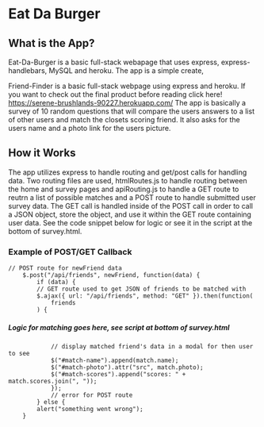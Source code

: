 # Eat Da Burger

## What is the App?

Eat-Da-Burger is a basic full-stack webapage that uses express, express-handlebars, MySQL and heroku. The app is a simple create, 

Friend-Finder is a basic full-stack webpage using express and heroku. If you want to check out the final product before reading click here! https://serene-brushlands-90227.herokuapp.com/ The app is basically a survey of 10 random questions that will compare the users answers to a list of other users and match the closets scoring friend. It also asks for the users name and a photo link for the users picture.

## How it Works

The app utilizes express to handle routing and get/post calls for handling data. Two routing files are used, htmlRoutes.js to handle routing between the home and survey pages and apiRouting.js to handle a GET route to reutrn a list of possible matches and a POST route to handle submitted user survey data. The GET call is handled inside of the POST call in order to call a JSON object, store the object, and use it within the GET route containing user data. See the code snippet below for logic or see it in the script at the bottom of survey.html.

### Example of POST/GET Callback

```
// POST route for newFriend data
    $.post("/api/friends", newFriend, function(data) {
        if (data) {
        // GET route used to get JSON of friends to be matched with
        $.ajax({ url: "/api/friends", method: "GET" }).then(function(
            friends
        ) {
```
##### Logic for matching goes here, see script at bottom of survey.html
```          
            // display matched friend's data in a modal for then user to see
            $("#match-name").append(match.name);
            $("#match-photo").attr("src", match.photo);
            $("#match-scores").append("scores: " + match.scores.join(", "));
            });
            // error for POST route
        } else {
        alert("something went wrong");
    }
```

